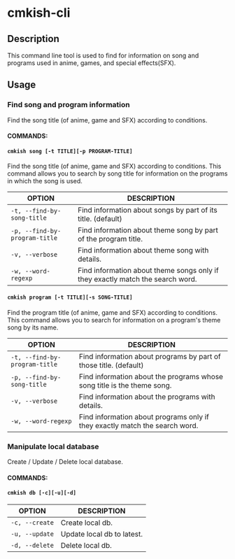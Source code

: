 # cmkish-cli

## Description
This command line tool is used to find for information on song and programs used in anime, games, and special effects(SFX).

## Usage

### Find song and program information

Find the song title (of anime, game and SFX) according to conditions.

#### COMMANDS:

#### `cmkish song [-t TITLE][-p PROGRAM-TITLE]`
Find the song title (of anime, game and SFX) according to conditions.
This command allows you to search by song title for information on the programs in which the song is used.

| OPTION | DESCRIPTION |
| ---- | ---- |
| `-t, --find-by-song-title` | Find information about songs by part of its title. (default) |
| `-p, --find-by-program-title` | Find information about theme song by part of the program title. |
| `-v, --verbose` | Find information about theme song with details. |
| `-w, --word-regexp` | Find information about theme songs only if they exactly match the search word. |

#### `cmkish program [-t TITLE][-s SONG-TITLE]`
Find the program title (of anime, game and SFX) according to conditions.
This command allows you to search for information on a program's theme song by its name.

| OPTION | DESCRIPTION |
| ---- | ---- |
| `-t, --find-by-program-title` | Find information about programs by part of those title. (default) |
| `-p, --find-by-song-title` | Find information about the programs whose song title is the theme song. |
| `-v, --verbose` | Find information about the programs with details. |
| `-w, --word-regexp` | Find information about programs only if they exactly match the search word. |

### Manipulate local database

Create / Update / Delete local database.

#### COMMANDS:

#### `cmkish db [-c][-u][-d]`

| OPTION | DESCRIPTION |
| ---- | ---- |
| `-c, --create` | Create local db. |
| `-u, --update` | Update local db to latest. |
| `-d, --delete` | Delete local db. |